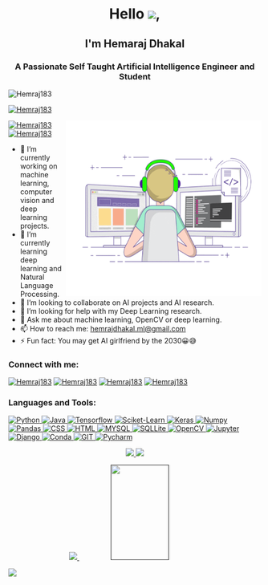 <h1 align="center">Hello <img src="https://raw.githubusercontent.com/aemmadi/aemmadi/master/wave.gif" width="30px">,</h1>

<h2 align="center">I'm Hemaraj Dhakal</h2>
<h3 align="center">A Passionate Self Taught Artificial Intelligence Engineer and Student</h3>

<p align="left"> <img src="https://komarev.com/ghpvc/?username=Hemraj183&label=Profile%20views&color=0e75b6&style=flat" alt="Hemraj183" /> </p>

<p align="left"> <a href="https://github.com/ryo-ma/github-profile-trophy"><img src="https://github-profile-trophy.vercel.app/?username=Hemraj183" alt="Hemraj183" /></a> </p>

<img align="right" alt="GIF" src="https://github.com/Hemraj183/Hemraj183/blob/main/coding.gif" width="390" height="350" />

<p align="left"> <a href="https://www.facebook.com/hemraj.dhakal.357/" target="blank"><img src="https://img.shields.io/badge/Facebook-Contact%20me-blue" alt="Hemraj183" /></a> <a href="https://drive.google.com/file/d/10PSImCCs1jK58jqrJwb2MKoPokSVqiqZ/view?usp=sharing" target="blank"><img src="https://img.shields.io/badge/Resume-ViewInDrive-brightgreen" alt="Hemraj183" /></a> </p>

- 🔭 I’m currently working on machine learning, computer vision and deep learning projects.
- 🌱 I’m currently learning deep learning and Natural Language Processing.
- 👯 I’m looking to collaborate on AI projects and AI research.
- 🤔 I’m looking for help with my Deep Learning research.
- 💬 Ask me about machine learning, OpenCV or deep learning.
- 📫 How to reach me: hemrajdhakal.ml@gmail.com
- ⚡ Fun fact: You may get AI girlfriend by the 2030😀😅

<h3 align="left">Connect with me:</h3>
<p align="left">
<a href="https://www.linkedin.com/in/hemaraj-dhakal-155b1b1a7/" target="blank"><img src="https://img.shields.io/badge/LinkedIn-0077B5?style=for-the-badge&logo=linkedin&logoColor=white" alt="Hemraj183" /></a>
<a href="https://www.instagram.com/hemraj1267" target="blank"><img src="https://img.shields.io/badge/-Instagram-e4405f?style=for-the-badge&logo=appveyor&logo=Instagram&logoColor=white" alt="Hemraj183" /></a>
<a href="https://www.hackerrank.com/hemrajdhakal_ml" target="blank"><img src="https://img.shields.io/badge/-Hackerrank-2EC866?style=for-the-badge&logo=HackerRank&logoColor=white" alt="Hemraj183" /></a>
<a href="mailto:hemrajdhakal.ml@gmail.com" target="_blank"><img src="https://img.shields.io/badge/Gmail-D14836?style=for-the-badge&logo=gmail&logoColor=white" alt="Hemraj183" /></a></p>

<h3 align="left">Languages and Tools:</h3>
<p align="left"> <a href="" target="_blank"> <img src="https://img.shields.io/badge/Python-FFD43B?style=for-the-badge&logo=python&logoColor=darkgreen" alt="Python"/>
<a href="" target="_blank"> <img src="https://img.shields.io/badge/Java-ED8B00?style=for-the-badge&logo=java&logoColor=white" alt="Java"/>
<a href="" target="_blank"> <img src="https://img.shields.io/badge/TensorFlow-FF6F00?style=for-the-badge&logo=TensorFlow&logoColor=white" alt="Tensorflow"/> 
<a href="" target="_blank"> <img src="https://img.shields.io/badge/scikit_learn-F7931E?style=for-the-badge&logo=scikit-learn&logoColor=white" alt="Sciket-Learn"/>
<a href="" target="_blank"> <img src="https://img.shields.io/badge/Keras-D00000?style=for-the-badge&logo=Keras&logoColor=white" alt="Keras"/>
<a href="" target="_blank"> <img src="https://img.shields.io/badge/Numpy-777BB4?style=for-the-badge&logo=numpy&logoColor=white" alt="Numpy"/> 
<a href="" target="_blank"> <img src="https://img.shields.io/badge/Pandas-2C2D72?style=for-the-badge&logo=pandas&logoColor=white" alt="Pandas"/> 
<a href="" target="_blank"> <img src="https://img.shields.io/badge/CSS3-1572B6?style=for-the-badge&logo=css3&logoColor=white" alt="CSS"/> 
<a href="" target="_blank"> <img src="https://img.shields.io/badge/HTML5-E34F26?style=for-the-badge&logo=html5&logoColor=white" alt="HTML"/> 
<a href="" target="_blank"> <img src="https://img.shields.io/badge/MySQL-00000F?style=for-the-badge&logo=mysql&logoColor=white" alt="MYSQL"/> 
<a href="" target="_blank"> <img src="https://img.shields.io/badge/SQLite-07405E?style=for-the-badge&logo=sqlite&logoColor=white" alt="SQLLite"/> 
<a href="" target="_blank"> <img src="https://img.shields.io/badge/OpenCV-27338e?style=for-the-badge&logo=OpenCV&logoColor=white" alt="OpenCV"/> 
<a href="" target="_blank"> <img src="https://img.shields.io/badge/Jupyter-F37626.svg?&style=for-the-badge&logo=Jupyter&logoColor=white" alt="Jupyter"/> 
<a href="" target="_blank"> <img src="https://img.shields.io/badge/Django-092E20?style=for-the-badge&logo=django&logoColor=green" alt="Django"/>
<a href="" target="_blank"> <img src="https://img.shields.io/badge/conda-342B029.svg?&style=for-the-badge&logo=anaconda&logoColor=white" alt="Conda"/>
<a href="" target="_blank"> <img src="https://img.shields.io/badge/Git-F05032?style=for-the-badge&logo=git&logoColor=white" alt="GIT"/> 
<a href="" target="_blank"> <img src="https://img.shields.io/badge/PyCharm-000000.svg?&style=for-the-badge&logo=PyCharm&logoColor=white" alt="Pycharm"/> </p>
  
<p align="center">	
  <img width="48%" src="https://github-readme-stats.vercel.app/api?username=Hemraj183&show_icons=true&theme=tokyonight" />
  <img width="48%" src="https://github-readme-streak-stats.herokuapp.com/?user=Hemraj183&theme=tokyonight" />
</p>
 <p align="center">	
  <img width="48%" src="https://github-readme-stats.vercel.app/api/top-langs?username=Hemraj183&show_icons=true&theme=tokyonight&locale=en&layout=compact" />
  <img width="48%" height="190" src="https://readme-jokes.vercel.app/api?theme=tokyonight" />
</p>
  
<!--Trap--:)-->
<a href="https://github.com/404"><img src="https://user-images.githubusercontent.com/73097560/115834477-dbab4500-a447-11eb-908a-139a6edaec5c.gif"></a>
